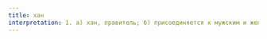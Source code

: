 ```yaml
---
title: хан
interpretation: 1. а) хан, правитель; б) присоединяется к мужским и женским именам, придавая оттенок уважения; 2. тюрк. ИЛМ; 3. РПН
---
```

